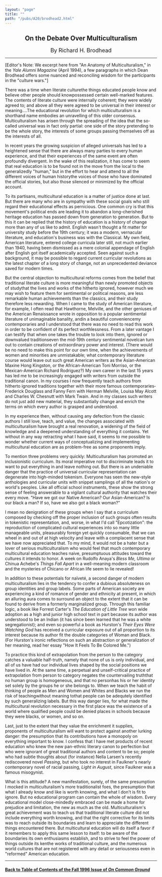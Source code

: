 ```yaml
---
layout: "page"
title: ""
path: "/pubs/A20/brodhead2.html"
---
```

<main> <center><h2>On the Debate Over
Multiculturalism</h2> <font size="+1">By Richard H. Brodhead</font>
</center><hr/> 
[Editor's Note: We excerpt here from "An Anatomy of
Multiculturalism," in the <i>Yale Alumni Magazine</i> (April 1994), a few
paragraphs in which Dean Brodhead offers some nuanced and reconciling
wisdom for the participants in the "culture wars."]<p> 
There was a time when literate culture­the things educated people
know and
believe other people should know­possessed certain well-marked
features.  The contents of literate culture were internally coherent; they
were widely agreed to; and above
all they were agreed to be universal in their interest or meaning....The
educational revolution for which multiculturalism is a shorthand name
embodies an unravelling of this older consensus.  Multiculturalism has
arisen through the spreading of the idea that the so-called universal was
in fact only partial:  one side of the story pretending to be the whole
story, the interests of some groups passing themselves off as the
interests of all.</p><p>
In recent years the growing suspicion of alleged universals has led to a
heightened sense that there are always many parties to every human
experience, and that their experiences of the same event are often
profoundly divergent.  In the wake of this realization, it has come to
seem that real education is to be found not in the move from the local to
the generalizedly "human," but in the effort to hear and attend to all the
different voices of human history­the voices of those who have
dominated the official stories, but also those silenced or minimized by
the official account.</p><p>
To its partisans, multicultural education is a matter of justice done at
last.  But there are many who are in sympathy with these social goals who
still regard their educational effects as pernicious.  One common cry is
that this movement's political ends
are leading it to abandon a long-cherished heritage education has passed
down from generation to generation.  But to this it can be replied that
the history of education is a history of change more than any of us like
to admit.  English wasn't thought a fit matter for university study before
the 19th century; it was a modern, vernacular literature, and education's
business was with the Classical.  My own field, American literature,
entered college curricula later still, not much earlier than 1940, having
been dismissed as a mere colonial appendage of English after English got
itself academically accepted.  Seen against such a background, it may be
possible to regard current curricular revolutions as the latest chapter of
a long story of change, not an unprecedented deviance saved for modern
times.</p><p>
But the central objection to multicultural reforms comes from the belief
that traditional literate culture is more meaningful than newly promoted
objects of study­that the lives and works of the hitherto ignored,
however much we may wish to feature them for sentimental or political
reasons, are less remarkable human achievements than the classics, and
their study therefore less rewarding.  When I came to the study of
American literature, for example, I often read that Hawthorne, Melville,
and the other geniuses of the American Renaissance wrote in opposition to
a popular sentimental literature of unimaginable banality, and­in a
beautiful convenience­my contemporaries and I understood that there
was no need to read this work in order to be confident of its perfect
worthlessness.  From a later vantage I can testify that when one takes the
trouble to look into them, ignored or downvalued traditions­even the
mid-19th century sentimental novel­can turn out to contain creations
of extraordinary power and interest.  (There would be no need to make this
point for our own time, when the achievements of women and minorities are
unmistakable; what contemporary literature course would leave out such
great American writers as the Asian-American Maxine Hong Kingston, or the
African-American Toni Morriso, or the Mexican-American Richard Rodriguez?) 
My own career in the last 15 years has led me to be increasingly engaged
with writers from outside the traditional canon.  In my courses I now
frequently teach authors from hitherto ignored traditions together with
their more famous contemporaries­Frederick Douglass and Fanny Fern
with Herman Melville, Louisa May Alcott and Charles W. Chesnutt with Mark
Twain.  And in my classes such writers do not just add new material, they
substantially change and enrich the terms on which every author is grasped
and understood.</p><p>
In my experience then, without causing any defection from the classic
authors I still love, teach, and value, the changes associated with
multiculturalism have brought a real renovation, a widening of the field
of knowledge and a deepened understanding of everything it contains.  Yet
without in any way retracting what I have said, it seems to me possible to
wonder whether current ways of conceptualizing and implementing
multicultural education are as problem-free as some proponents imply.</p><p>
To mention three problems very quickly:  Multiculturalism has promoted an
inclusionistic curriculum.  Its moral imperative not to discriminate
leads it to want to put everything in and leave nothing out.  But there is
an undeniable danger that the practice of universal curricular
representation can degenerate into high-minded tokenism.  Everyone has
seen the new-style anthologies and curricular units with snippet samplings
of all the nation's or world's peoples.  Like all official school
instruments, these show the strong sense of feeling answerable to a
vigilant cultural authority that watches their every move.  "Have we got
our Native American?  Our Asian-American?  Is our black a man?  If so,
have we also got a black woman?"</p><p>
I mean no denigration of these groups when I say that a curriculum
composed by checking off the proper inclusion of such groups often results
in tokenistic representation, and, worse, in what I'd call "Epcotization":
the reproduction of complicated cultural experiences into so many little
manageable units, pleasurably foreign yet quickly consumable, that we can
wheel in and out of at high velocity and leave with a complacent sense
that we have now appreciated that.  To my mind, it would not be a hater
but a lover of serious multiculturalism who would feel that much
contemporary multicultural education teaches naive, presumptuous attitudes
toward the cultures it intends to honor.  A week on Rudolfo Anaya's
<i>Bless Me, Ultima</i> or Chinua Achebe's <i>Things Fall Apart</i> in a
well-meaning modern classroom and the mysteries of Chicano or African life
seem to lie revealed!</p><p>
In addition to these potentials for naïveté, a second danger
of modern multiculturalism lies in the tendency to confer a dubious
absoluteness on group identities and group labels.  Some parts of American
society are experiencing a kind of romance of gender and ethnicity at
present, in which an alluring aura comes to surround an object to the
extent that it can be found to derive from a formerly marginalized group. 
Through this familiar logic, a book like Forrest Carter's <i>The Education
of Little Tree</i> won wide adoption as a high and junior high school text
in part because its author was understood to be an Indian (it has since
been learned that he was a white segregationist); and even so powerful a
book as Hurston's <i>Their Eyes Were Watching God</i> has received a
curricular exposure out of all proportion to its interest because its
author fit the double categories of Woman and Black.  (For Hurston's
ironic reflections on such an abstraction or generalization of her
meaning, read her essay "How It Feels To Be Colored Me.")
</p><p>
To practice this kind of extrapolation from the person to the category
catches a valuable half-truth, namely that none of us is only individual,
and all of us have had our individual lives shaped by the social positions
we have lived in.  At the same time, a perpetual and unself-critical
practice of extrapolation from person to category negates the
countervailing truth­that no human group is homogeneous, and that no
personhas his or her identity set solely by the groups he or she belongs
to.  When we
teach the habit of thinking of people as Men and Women and Whites and
Blacks we run the risk of teaching­without meaning to­that
people can be adequtely identified by such generalizing labels.  But this
way danger lies, for what made the multicultural revolution necessary in
the first place was the existence of a world where qualified people could
be denied places in schools because they were blacks, or women, and so
on.</p><p>
Last, just to the extent that they value the enrichment it supplies,
proponents of multiculturalism will want to protect against another
lurking danger:  the presumption that its contributions have a monopoly on
everything important to know.  I confess that I have met products of
recent education who knew the new pan-ethnic literary canon to perfection
but who were ignorant of great traditional authors and content to be so; 
people who had subtle thoughts about (for instance) Nella Larsen's
recently rediscovered novel <i>Passing</i>, but who took no interest in
Faulkner's nearly contemporary novel of racial passing, <i>Light in
August</i>, since Faulkner was a famous misogynist.</p><p>
What is this attitude?  A new manifestation, surely, of the same
presumption I mocked in multiculturalism's more traditionalist foes, the
presumption that what I already know and like is worth knowing, and what I
don't is fit to ignore.  But no educational program can contain the whole
of wisdom.  Every educational model close-mindedly embraced can be made a
home for prejudice and limitation, the new as much as the old. 
Multiculturalism's great achievement was to teach us that traditional
literate culture did not include everything worth knowing, and that the
right corrective for its limits was to reach outside its boundaries and
learn to appreciate the different things encountered there.  But
multicultural education will do itself a favor if it remembers to apply
this same lesson to itself:  to be aware of the boundaries its own
enthusiasms establish, and to strive to feel the power of things outside
its ken­the works of traditional culture, and the numerous world
cultures that are not registered
with any detail or seriousness even in "reformed" American education.
</p><hr/>
<h4><a href=".\">Back to
Table of Contents of the Fall 1996 Issue of <i>On Common
Ground</i></a>
</h4>
</main>